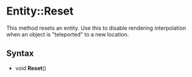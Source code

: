 # Entity::Reset #
This method resets an entity. Use this to disable rendering interpolation when an object is "teleported" to a new location.

## Syntax ##
- void **Reset**()
